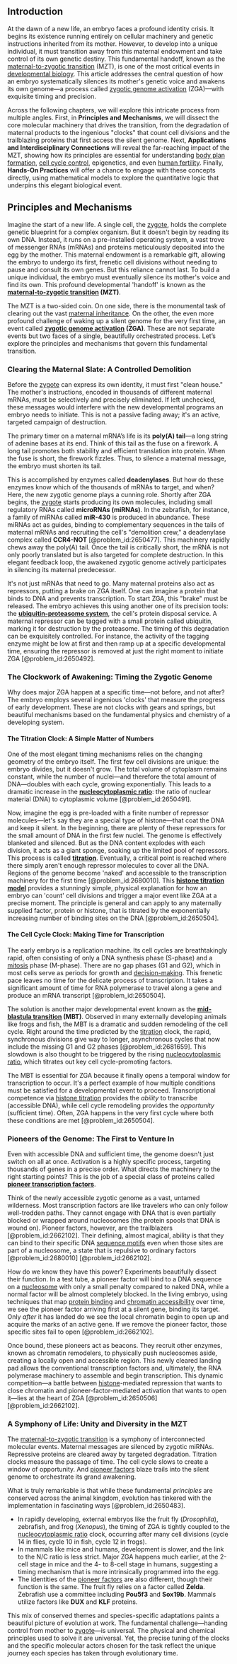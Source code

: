 ## Introduction
At the dawn of a new life, an embryo faces a profound identity crisis. It begins its existence running entirely on cellular machinery and genetic instructions inherited from its mother. However, to develop into a unique individual, it must transition away from this maternal endowment and take control of its own genetic destiny. This fundamental handoff, known as the [maternal-to-zygotic transition](@article_id:141435) (MZT), is one of the most critical events in [developmental biology](@article_id:141368). This article addresses the central question of how an embryo systematically silences its mother's genetic voice and awakens its own genome—a process called [zygotic genome activation](@article_id:186868) (ZGA)—with exquisite timing and precision.

Across the following chapters, we will explore this intricate process from multiple angles. First, in **Principles and Mechanisms**, we will dissect the core molecular machinery that drives the transition, from the degradation of maternal products to the ingenious "clocks" that count cell divisions and the trailblazing proteins that first access the silent genome. Next, **Applications and Interdisciplinary Connections** will reveal the far-reaching impact of the MZT, showing how its principles are essential for understanding [body plan formation](@article_id:141437), [cell cycle control](@article_id:141081), epigenetics, and even [human fertility](@article_id:187719). Finally, **Hands-On Practices** will offer a chance to engage with these concepts directly, using mathematical models to explore the quantitative logic that underpins this elegant biological event.

## Principles and Mechanisms

Imagine the start of a new life. A single cell, the [zygote](@article_id:146400), holds the complete genetic blueprint for a complex organism. But it doesn't begin by reading its own DNA. Instead, it runs on a pre-installed operating system, a vast trove of messenger RNAs (mRNAs) and proteins meticulously deposited into the egg by the mother. This maternal endowment is a remarkable gift, allowing the embryo to undergo its first, frenetic cell divisions without needing to pause and consult its own genes. But this reliance cannot last. To build a unique individual, the embryo must eventually silence its mother's voice and find its own. This profound developmental 'handoff' is known as the **[maternal-to-zygotic transition](@article_id:141435) (MZT)**.

The MZT is a two-sided coin. On one side, there is the monumental task of clearing out the vast [maternal inheritance](@article_id:275263). On the other, the even more profound challenge of waking up a silent genome for the very first time, an event called **[zygotic genome activation](@article_id:186868) (ZGA)**. These are not separate events but two faces of a single, beautifully orchestrated process. Let’s explore the principles and mechanisms that govern this fundamental transition.

### Clearing the Maternal Slate: A Controlled Demolition

Before the [zygote](@article_id:146400) can express its own identity, it must first "clean house." The mother's instructions, encoded in thousands of different maternal mRNAs, must be selectively and precisely eliminated. If left unchecked, these messages would interfere with the new developmental programs an embryo needs to initiate. This is not a passive fading away; it's an active, targeted campaign of destruction.

The primary timer on a maternal mRNA’s life is its **poly(A) tail**—a long string of adenine bases at its end. Think of this tail as the fuse on a firework. A long tail promotes both stability and efficient translation into protein. When the fuse is short, the firework fizzles. Thus, to silence a maternal message, the embryo must shorten its tail.

This is accomplished by enzymes called **deadenylases**. But how do these enzymes know which of the thousands of mRNAs to target, and when? Here, the new zygotic genome plays a cunning role. Shortly after ZGA begins, the [zygote](@article_id:146400) starts producing its own molecules, including small regulatory RNAs called **microRNAs (miRNAs)**. In the zebrafish, for instance, a family of miRNAs called **miR-430** is produced in abundance. These miRNAs act as guides, binding to complementary sequences in the tails of maternal mRNAs and recruiting the cell's "demolition crew," a deadenylase complex called **CCR4-NOT** [@problem_id:2650477]. This machinery rapidly chews away the poly(A) tail. Once the tail is critically short, the mRNA is not only poorly translated but is also targeted for complete destruction. In this elegant feedback loop, the awakened zygotic genome actively participates in silencing its maternal predecessor.

It's not just mRNAs that need to go. Many maternal proteins also act as repressors, putting a brake on ZGA itself. One can imagine a protein that binds to DNA and prevents transcription. To start ZGA, this "brake" must be released. The embryo achieves this using another one of its precision tools: the **[ubiquitin-proteasome system](@article_id:153188)**, the cell's protein disposal service. A maternal repressor can be tagged with a small protein called ubiquitin, marking it for destruction by the proteasome. The timing of this degradation can be exquisitely controlled. For instance, the activity of the tagging enzyme might be low at first and then ramp up at a specific developmental time, ensuring the repressor is removed at just the right moment to initiate ZGA [@problem_id:2650492].

### The Clockwork of Awakening: Timing the Zygotic Genome

Why does major ZGA happen at a specific time—not before, and not after? The embryo employs several ingenious 'clocks' that measure the progress of early development. These are not clocks with gears and springs, but beautiful mechanisms based on the fundamental physics and chemistry of a developing system.

#### The Titration Clock: A Simple Matter of Numbers

One of the most elegant timing mechanisms relies on the changing geometry of the embryo itself. The first few cell divisions are unique: the embryo divides, but it doesn't grow. The total volume of cytoplasm remains constant, while the number of nuclei—and therefore the total amount of DNA—doubles with each cycle, growing exponentially. This
leads to a dramatic increase in the **[nucleocytoplasmic ratio](@article_id:268397)**: the ratio of nuclear material (DNA) to cytoplasmic volume [@problem_id:2650491].

Now, imagine the egg is pre-loaded with a finite number of repressor molecules—let's say they are a special type of histone—that coat the DNA and keep it silent. In the beginning, there are plenty of these repressors for the small amount of DNA in the first few nuclei. The genome is effectively blanketed and silenced. But as the DNA content explodes with each division, it acts as a giant sponge, soaking up the limited pool of repressors. This process is called **[titration](@article_id:144875)**. Eventually, a critical point is reached where there simply aren't enough repressor molecules to cover all the DNA. Regions of the genome become 'naked' and accessible to the transcription machinery for the first time [@problem_id:2680010]. This **[histone titration model](@article_id:194012)** provides a stunningly simple, physical explanation for how an embryo can 'count' cell divisions and trigger a major event like ZGA at a precise moment. The principle is general and can apply to any maternally supplied factor, protein or histone, that is titrated by the exponentially increasing number of binding sites on the DNA [@problem_id:2650504].

#### The Cell Cycle Clock: Making Time for Transcription

The early embryo is a replication machine. Its cell cycles are breathtakingly rapid, often consisting of only a DNA synthesis phase (S-phase) and a [mitosis](@article_id:142698) phase (M-phase). There are no gap phases (G1 and G2), which in most cells serve as periods for growth and [decision-making](@article_id:137659). This frenetic pace leaves no time for the delicate process of transcription. It takes a significant amount of time for RNA polymerase to travel along a gene and produce an mRNA transcript [@problem_id:2650504].

The solution is another major developmental event known as the **[mid-blastula transition](@article_id:261506) (MBT)**. Observed in many externally developing animals like frogs and fish, the MBT is a dramatic and sudden remodeling of the cell cycle. Right around the time predicted by the [titration](@article_id:144875) clock, the rapid, synchronous divisions give way to longer, asynchronous cycles that now include the missing G1 and G2 phases [@problem_id:2681659]. This slowdown is also thought to be triggered by the rising [nucleocytoplasmic ratio](@article_id:268397), which titrates out key cell cycle-promoting factors.

The MBT is essential for ZGA because it finally opens a temporal window for transcription to occur. It's a perfect example of how multiple conditions must be satisfied for a developmental event to proceed. Transcriptional competence via [histone titration](@article_id:260107) provides the *ability* to transcribe (accessible DNA), while cell cycle remodeling provides the *opportunity* (sufficient time). Often, ZGA happens in the very first cycle where both these conditions are met [@problem_id:2650504].

### Pioneers of the Genome: The First to Venture In

Even with accessible DNA and sufficient time, the genome doesn't just switch on all at once. Activation is a highly specific process, targeting thousands of genes in a precise order. What directs the machinery to the right starting points? This is the job of a special class of proteins called **[pioneer transcription factors](@article_id:166820)**.

Think of the newly accessible zygotic genome as a vast, untamed wilderness. Most transcription factors are like travelers who can only follow well-trodden paths. They cannot engage with DNA that is even partially blocked or wrapped around nucleosomes (the protein spools that DNA is wound on). Pioneer factors, however, are the trailblazers [@problem_id:2662102]. Their defining, almost magical, ability is that they can bind to their specific DNA [sequence motifs](@article_id:176928) even when those sites are part of a nucleosome, a state that is repulsive to ordinary factors [@problem_id:2680010] [@problem_id:2662102].

How do we know they have this power? Experiments beautifully dissect their function. In a test tube, a pioneer factor will bind to a DNA sequence on a [nucleosome](@article_id:152668) with only a small penalty compared to naked DNA, while a normal factor will be almost completely blocked. In the living embryo, using techniques that map [protein binding](@article_id:191058) and [chromatin accessibility](@article_id:163016) over time, we see the pioneer factor arriving first at a silent gene, binding its target. Only *after* it has landed do we see the local chromatin begin to open up and acquire the marks of an active gene. If we remove the pioneer factor, those specific sites fail to open [@problem_id:2662102].

Once bound, these pioneers act as beacons. They recruit other enzymes, known as chromatin remodelers, to physically push nucleosomes aside, creating a locally open and accessible region. This newly cleared landing pad allows the conventional transcription factors and, ultimately, the RNA polymerase machinery to assemble and begin transcription. This dynamic competition—a battle between [histone](@article_id:176994)-mediated repression that wants to close chromatin and pioneer-factor-mediated activation that wants to open it—lies at the heart of ZGA [@problem_id:2650506] [@problem_id:2662102].

### A Symphony of Life: Unity and Diversity in the MZT

The [maternal-to-zygotic transition](@article_id:141435) is a symphony of interconnected molecular events. Maternal messages are silenced by zygotic miRNAs. Repressive proteins are cleared away by targeted degradation. Titration clocks measure the passage of time. The cell cycle slows to create a window of opportunity. And [pioneer factors](@article_id:167248) blaze trails into the silent genome to orchestrate its grand awakening.

What is truly remarkable is that while these fundamental *principles* are conserved across the animal kingdom, evolution has tinkered with the implementation in fascinating ways [@problem_id:2650483].
- In rapidly developing, external embryos like the fruit fly (*Drosophila*), zebrafish, and frog (*Xenopus*), the timing of ZGA is tightly coupled to the [nucleocytoplasmic ratio](@article_id:268397) clock, occurring after many cell divisions (cycle 14 in flies, cycle 10 in fish, cycle 12 in frogs).
- In mammals like mice and humans, development is slower, and the link to the N/C ratio is less strict. Major ZGA happens much earlier, at the 2-cell stage in mice and the 4- to 8-cell stage in humans, suggesting a timing mechanism that is more intrinsically programmed into the egg.
- The identities of the [pioneer factors](@article_id:167248) are also different, though their function is the same. The fruit fly relies on a factor called **Zelda**. Zebrafish use a committee including **Pou5f3** and **Sox19b**. Mammals utilize factors like **DUX** and **KLF** proteins.

This mix of conserved themes and species-specific adaptations paints a beautiful picture of evolution at work. The fundamental challenge—handing control from mother to [zygote](@article_id:146400)—is universal. The physical and chemical principles used to solve it are universal. Yet, the precise tuning of the clocks and the specific molecular actors chosen for the task reflect the unique journey each species has taken through evolutionary time.